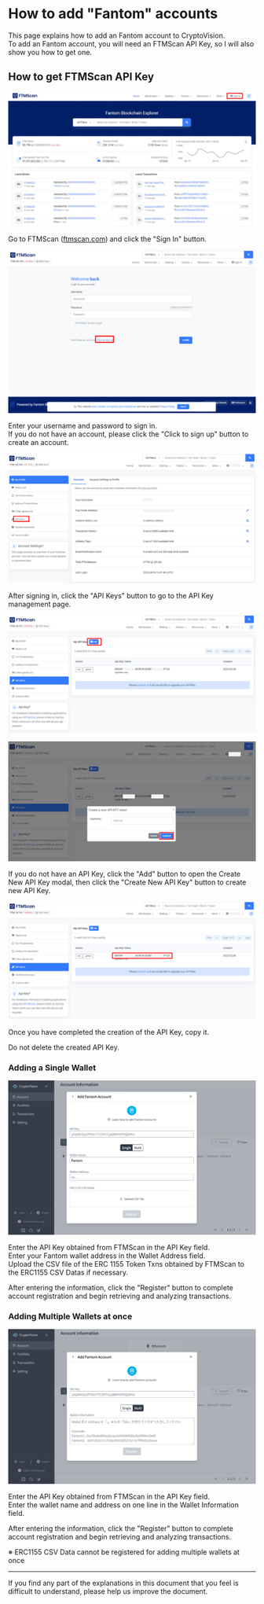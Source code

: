 # How to add "Fantom" accounts

This page explains how to add an Fantom account to CryptoVision.  
To add an Fantom account, you will need an FTMScan API Key, so I will also show you how to get one.

## How to get FTMScan API Key

![](../assets/img/ftmscan-apikey-1.jpg)

Go to FTMScan ([ftmscan.com](https://ftmscan.com)) and click the "Sign In" button.

![](../assets/img/ftmscan-apikey-2.jpg)

Enter your username and password to sign in.  
If you do not have an account, please click the "Click to sign up" button to create an account.

![](../assets/img/ftmscan-apikey-3.jpg)

After signing in, click the "API Keys" button to go to the API Key management page.

![](../assets/img/ftmscan-apikey-4.jpg)

![](../assets/img/ftmscan-apikey-5.jpg)

If you do not have an API Key, click the "Add" button to open the Create New API Key modal, then click the "Create New API Key" button to create new API Key.

![](../assets/img/ftmscan-apikey-6.jpg)

Once you have completed the creation of the API Key, copy it.

Do not delete the created API Key.

### Adding a Single Wallet

![](../assets/img/account-chain-fantom-1.jpg)

Enter the API Key obtained from FTMScan in the API Key field.  
Enter your Fantom wallet address in the Wallet Address field.  
Upload the CSV file of the ERC 1155 Token Txns obtained by FTMScan to the ERC1155 CSV Datas if necessary.

After entering the information, click the "Register" button to complete account registration and begin retrieving and analyzing transactions.

### Adding Multiple Wallets at once

![](../assets/img/account-chain-fantom-2.jpg)

Enter the API Key obtained from FTMScan in the API Key field.  
Enter the wallet name and address on one line in the Wallet Information field.

After entering the information, click the "Register" button to complete account registration and begin retrieving and analyzing transactions.

※ ERC1155 CSV Data cannot be registered for adding multiple wallets at once

---

If you find any part of the explanations in this document that you feel is difficult to understand, please help us improve the document.
